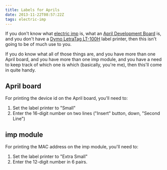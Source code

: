 ```yaml
---
title: Labels for Aprils
date: 2013-11-22T08:57:22Z
tags: electric-imp
---
```


If you don't know what [electric imp](http://electricimp.com) is, what an
[April Development
Board](http://electricimp.com/docs/hardware/resources/reference-designs/april/)
is, and you don't have a [Dymo LetraTag
LT-100H](http://global.dymo.com/enGB/Products/LetraTag_LT-100H.html) label
printer, then this isn't going to be of much use to you.

If you do know what all of those things are, and you have more than one April board,
and you have more than one imp module, and you have a need to keep track of which
one is which (basically, you're me), then this'll come in quite handy.

## April board

For printing the device id on the April board, you'll need to:

1. Set the label printer to "Small"
2. Enter the 16-digit number on two lines ("Insert" button, down, "Second Line")

## imp module

For printing the MAC address on the imp module, you'll need to:

1. Set the label printer to "Extra Small"
2. Enter the 12-digit number in 6 pairs.

